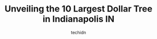 ---
layout: ampstory
image: https://i0.wp.com/www.depkes.org/wp-content/uploads/2023/06/dollar-tree-0-in-indianapolis-in-1685965907.jpeg?resize=640,853
author: techidn
featured: false
description: Discover the impressive array of Dollar Tree options in Indianapolis IN, where you can find 10 of the largest Dollar Tree establishments in the area. From renowned classics to hidden gems, I
title: Unveiling the 10 Largest Dollar Tree in Indianapolis IN
cover:
   title: Unveiling the 10 Largest Dollar Tree in Indianapolis IN
   subtitle: Rickpate
   background: https://www.depkes.org/wp-content/uploads/2023/06/dollar-tree-0-in-indianapolis-in-1685965907.jpeg

pages: 
 - layout: thirds
   top: <h1>#1 Dollar Tree</h1>
   bottom: "<p>I was sadly disappointed with this location. The floors were extremely dirty and caked with debris as well as long lines. In addition, unfriendly cashiers and just not a </p>"
   background: https://www.depkes.org/wp-content/uploads/2023/06/dollar-tree-1-in-indianapolis-in-1685965908.jpeg
   backgroundblur: true
 - layout: thirds
   top: <h1>#2 Dollar Tree</h1>
   bottom: "<p>4525 Lafayette Rd Ste M, Indianapolis, IN 46254, United States</p>"
   background: https://www.depkes.org/wp-content/uploads/2023/06/dollar-tree-2-in-indianapolis-in-1685965909.jpeg
   cta:
      link: https://www.depkes.org/blog/unveiling-the-10-largest-dollar-tree-in-indianapolis-in/
      text: Unveiling the 10 Largest Dollar Tree in Indianapolis IN
 - layout: thirds
   top: <h1>#3 Dollar Tree</h1>
   bottom: "<p>5720 W Washington St, Indianapolis, IN 46241, United States</p>"
   background: https://www.depkes.org/wp-content/uploads/2023/06/dollar-tree-3-in-indianapolis-in-1685965909.jpeg
   cta:
      link: https://www.depkes.org/blog/unveiling-the-10-largest-dollar-tree-in-indianapolis-in/
      text: Unveiling the 10 Largest Dollar Tree in Indianapolis IN
 - layout: thirds
   top: <h1>#4 Dollar Tree</h1>
   bottom: "<p>8923 S Meridian St C-1, Indianapolis, IN 46217, United States</p>"
   background: https://images.unsplash.com/photo-1549241520-425e3dfc01cb?ixlib=rb-4.0.3&ixid=MnwxMjA3fDB8MHxwaG90by1wYWdlfHx8fGVufDB8fHx8&auto=format&fit=crop&w=640&h=853&q=80
   cta:
      link: https://www.depkes.org/blog/unveiling-the-10-largest-dollar-tree-in-indianapolis-in/
      text: Unveiling the 10 Largest Dollar Tree in Indianapolis IN
 - layout: thirds
   top: <h1>#5 Dollar Tree</h1>
   bottom: "<p>7423 US-31, Indianapolis, IN 46227, United States</p>"
   background: https://images.unsplash.com/photo-1567360425618-1594206637d2?ixlib=rb-4.0.3&ixid=MnwxMjA3fDB8MHxwaG90by1wYWdlfHx8fGVufDB8fHx8&auto=format&fit=crop&w=640&h=853&q=80
   cta:
      link: https://www.depkes.org/blog/unveiling-the-10-largest-dollar-tree-in-indianapolis-in/
      text: Unveiling the 10 Largest Dollar Tree in Indianapolis IN
 - layout: thirds
   top: <h1>#6 Dollar Tree</h1>
   bottom: "<p>8625 Pendleton Pike, Indianapolis, IN 46226, United States</p>"
   background: https://images.unsplash.com/photo-1609083590460-7b8cc0ca65f8?ixlib=rb-4.0.3&ixid=MnwxMjA3fDB8MHxwaG90by1wYWdlfHx8fGVufDB8fHx8&auto=format&fit=crop&w=640&h=853&q=80
   cta:
      link: https://www.depkes.org/blog/unveiling-the-10-largest-dollar-tree-in-indianapolis-in/
      text: Unveiling the 10 Largest Dollar Tree in Indianapolis IN
 - layout: thirds
   top: <h1>#7 Dollar Tree</h1>
   bottom: "<p>5302 N Keystone Ave B, Indianapolis, IN 46220, United States</p>"
   background: https://images.unsplash.com/photo-1533735380053-eb8d0759b24a?ixlib=rb-4.0.3&ixid=MnwxMjA3fDB8MHxwaG90by1wYWdlfHx8fGVufDB8fHx8&auto=format&fit=crop&w=640&h=853&q=80
   cta:
      link: https://www.depkes.org/blog/unveiling-the-10-largest-dollar-tree-in-indianapolis-in/
      text: Unveiling the 10 Largest Dollar Tree in Indianapolis IN
 - layout: thirds
   middle: Continue reading...
   background: https://images.unsplash.com/photo-1534312527009-56c7016453e6?ixlib=rb-4.0.3&ixid=MnwxMjA3fDB8MHxwaG90by1wYWdlfHx8fGVufDB8fHx8&auto=format&fit=crop&w=640&h=853&q=80
   cta:
      link: https://www.depkes.org/blog/unveiling-the-10-largest-dollar-tree-in-indianapolis-in/
      text: Unveiling the 10 Largest Dollar Tree in Indianapolis IN
      
---